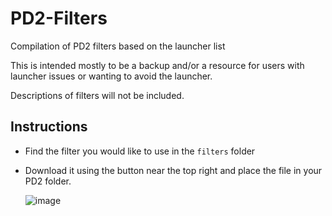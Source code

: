 # PD2-Filters
 Compilation of PD2 filters based on the launcher list

 This is intended mostly to be a backup and/or a resource for users with launcher issues or wanting to avoid the launcher.
 
 Descriptions of filters will not be included.

## Instructions

 * Find the filter you would like to use in the `filters` folder
 * Download it using the button near the top right and place the file in your PD2 folder.

   ![image](https://github.com/xkanzeon/PD2-Filters/assets/72973313/400e33a6-641c-40a6-8d51-66faf8b277e6)


